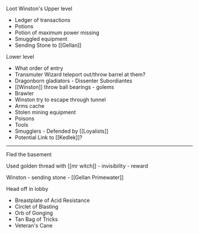 Loot Winston's Upper level
- Ledger of transactions
- Potions
- Potion of maximum power missing
- Smuggled equipment
- Sending Stone to [[Gellan]]

Lower level
- What order of entry
- Transmuter Wizard teleport out/throw barrel at them?
- Dragonborn gladiators - Dissenter Subordiantes
- [[Winston]] throw ball bearings - golems
- Brawler
- Winston try to escape through tunnel
- Arms cache
- Stolen mining equipment
- Poisons
- Tools
- Smugglers - Defended by [[Loyalists]]
- Potential Link to [[Kedlek]]?



<hr>


Fled the basement

Used golden thread with [[mr witch]] - invisibility - reward

Winston - sending stone - [[Gellan Primewater]]

Head off in lobby

- Breastplate of Acid Resistance
- Circlet of Blasting
- Orb of Gonging
- Tan Bag of Tricks
- Veteran's Cane